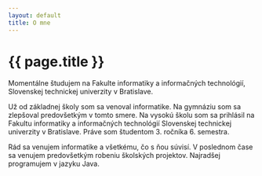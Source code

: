 ```yaml
---
layout: default
title: O mne
---
```

# {{ page.title }}

Momentálne študujem na Fakulte informatiky a informačných technológií, Slovenskej technickej univerzity v Bratislave.

Už od základnej školy som sa venoval informatike. 
Na gymnáziu som sa zlepšoval predovšetkým v tomto smere.
Na vysokú školu som sa prihlásil na Fakultu informatiky a informačných technológií Slovenskej technickej univerzity v Bratislave.
Práve som študentom 3. ročníka 6. semestra.

Rád sa venujem informatike a všetkému, čo s ňou súvisí.
V poslednom čase sa venujem predovšetkým robeniu školských projektov.
Najradšej programujem v jazyku Java.